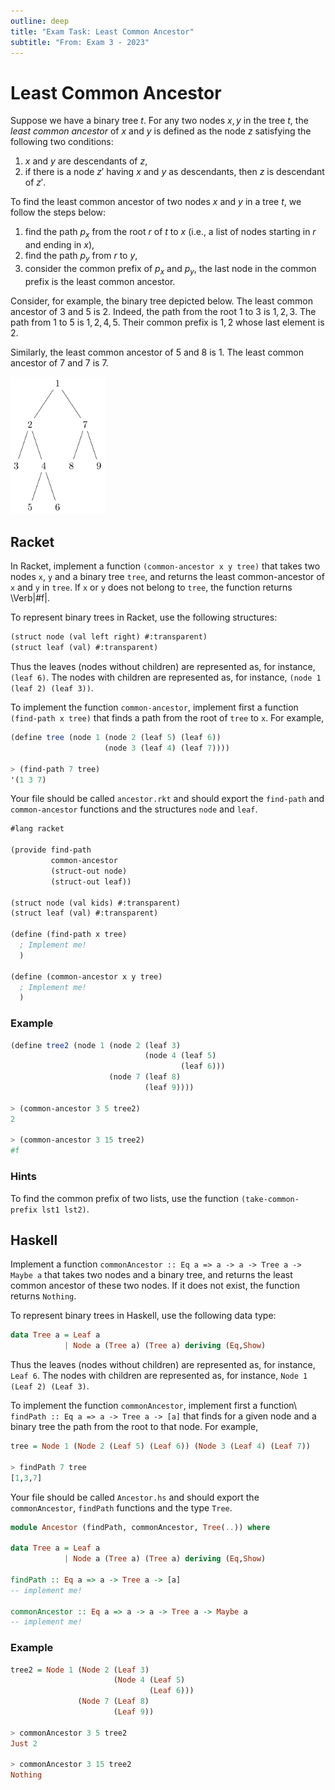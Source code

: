 ```yaml
---
outline: deep
title: "Exam Task: Least Common Ancestor"
subtitle: "From: Exam 3 - 2023"
---
```


# Least Common Ancestor

Suppose we have a binary tree $t$. For any two nodes $x,y$ in the tree $t$, the *least common
ancestor* of $x$ and $y$ is defined as the node $z$ satisfying the following two conditions:

1. $x$ and $y$ are descendants of $z$,
2. if there is a node $z'$ having $x$ and $y$ as descendants, then $z$ is descendant of $z'$.

To find the least common ancestor of two nodes $x$ and $y$ in a tree $t$, we follow the steps below:

1. find the path $p_x$ from the root $r$ of $t$ to $x$ (i.e., a list of nodes starting in $r$ and
   ending in $x$), 
2. find the path $p_y$ from $r$ to $y$,
3. consider the common prefix of $p_x$ and $p_y$, the last node in the common prefix is the least
   common ancestor. 

Consider, for example, the binary tree depicted below. The least common ancestor 
of $3$ and $5$ is $2$. Indeed, the path from the root $1$ to $3$ is $1,2,3$. The path from $1$
to $5$ is $1,2,4,5$. Their common prefix is $1,2$ whose last element is $2$.

Similarly, the least common ancestor of $5$ and $8$ is $1$. The least common ancestor of 
$7$ and $7$ is $7$.

<img src="/img/least-common-ancestor-tree.svg" style="width: 30%; margin: auto;" class="inverting-image">


## Racket

In Racket, implement a function `(common-ancestor x y tree)` that takes 
two nodes `x`, `y` and a binary tree `tree`, and returns the least common-ancestor
of `x` and `y` in `tree`. If `x` or `y` does not belong to `tree`,
the function returns \Verb|#f|.

To represent binary trees in Racket, use the following structures:
```scheme
(struct node (val left right) #:transparent)
(struct leaf (val) #:transparent)
```
Thus the leaves (nodes without children) are represented as, for instance, `(leaf 6)`.
The nodes with children are represented as, for instance, `(node 1 (leaf 2) (leaf 3))`.

To implement the function `common-ancestor`, implement first a function 
`(find-path x tree)` that finds a path from the root of `tree` to `x`. 
For example,
```scheme
(define tree (node 1 (node 2 (leaf 5) (leaf 6))
                     (node 3 (leaf 4) (leaf 7))))

> (find-path 7 tree)
'(1 3 7) 
```

Your file should be called `ancestor.rkt` and should export the `find-path` and 
`common-ancestor` functions and the structures `node` and `leaf`.
```scheme
#lang racket

(provide find-path
         common-ancestor
         (struct-out node)
         (struct-out leaf))

(struct node (val kids) #:transparent)
(struct leaf (val) #:transparent)

(define (find-path x tree)
  ; Implement me!
  )

(define (common-ancestor x y tree)
  ; Implement me!
  )
```

### Example

```scheme
(define tree2 (node 1 (node 2 (leaf 3)
                              (node 4 (leaf 5)
                                      (leaf 6)))
                      (node 7 (leaf 8)
                              (leaf 9))))

> (common-ancestor 3 5 tree2)
2

> (common-ancestor 3 15 tree2)
#f
```

### Hints

To find the common prefix of two lists, use the function `(take-common-prefix lst1 lst2)`.


## Haskell

Implement a function `commonAncestor :: Eq a => a -> a -> Tree a -> Maybe a` that takes two nodes
and a binary tree, and returns the least common ancestor of these two nodes.  If it does not exist,
the function returns `Nothing`.

To represent binary trees in Haskell, use the following data type:
```haskell
data Tree a = Leaf a
            | Node a (Tree a) (Tree a) deriving (Eq,Show)  
```
Thus the leaves (nodes without children) are represented as, for instance, `Leaf 6`.
The nodes with children are represented as, for instance,
`Node 1 (Leaf 2) (Leaf 3)`.

To implement the function `commonAncestor`, implement first a function\\ 
`findPath :: Eq a => a -> Tree a -> [a]` that finds for a given node and a binary tree
the path from the root to that node. For example,
```haskell
tree = Node 1 (Node 2 (Leaf 5) (Leaf 6)) (Node 3 (Leaf 4) (Leaf 7))

> findPath 7 tree
[1,3,7]
```

Your file should be called `Ancestor.hs` and should export the `commonAncestor`, 
`findPath` functions and the type `Tree`.

```haskell
module Ancestor (findPath, commonAncestor, Tree(..)) where

data Tree a = Leaf a
            | Node a (Tree a) (Tree a) deriving (Eq,Show)

findPath :: Eq a => a -> Tree a -> [a]
-- implement me!

commonAncestor :: Eq a => a -> a -> Tree a -> Maybe a
-- implement me!
```

### Example

```haskell
tree2 = Node 1 (Node 2 (Leaf 3)
                       (Node 4 (Leaf 5)
                               (Leaf 6)))
               (Node 7 (Leaf 8)
                       (Leaf 9))

> commonAncestor 3 5 tree2
Just 2

> commonAncestor 3 15 tree2
Nothing
```
